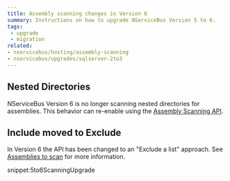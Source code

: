 ```yaml
---
title: Assembly scanning changes in Version 6
summary: Instructions on how to upgrade NServiceBus Version 5 to 6.
tags:
 - upgrade
 - migration
related:
- nservicebus/hosting/assembly-scanning
- nservicebus/upgrades/sqlserver-2to3
---
```


## Nested Directories

NServiceBus Version 6 is no longer scanning nested directories for assemblies. This behavior can re-enable using the [Assembly Scanning API](/nservicebus/hosting/assembly-scanning.md#nested-directories).


## Include moved to Exclude

In Version 6 the API has been changed to an "Exclude a list" approach. See [Assemblies to scan](/nservicebus/hosting/assembly-scanning.md#assemblies-to-scan) for more information.

snippet:5to6ScanningUpgrade